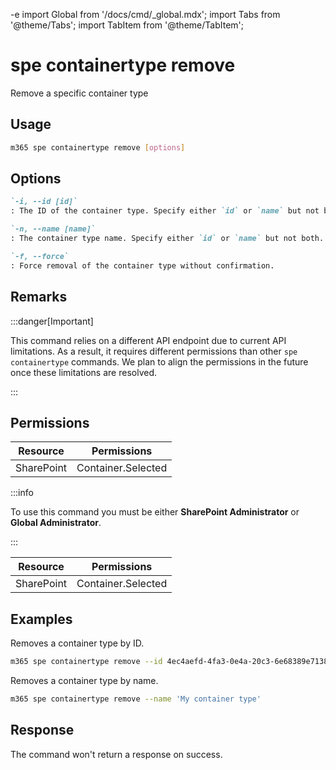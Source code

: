 -e <!-- DISCLAIMER: All secrets, passwords, and sensitive values in this document are examples only and not real credentials. -->
import Global from '/docs/cmd/_global.mdx';
import Tabs from '@theme/Tabs';
import TabItem from '@theme/TabItem';

# spe containertype remove

Remove a specific container type

## Usage

```sh
m365 spe containertype remove [options]
```

## Options

```md definition-list
`-i, --id [id]`
: The ID of the container type. Specify either `id` or `name` but not both.

`-n, --name [name]`
: The container type name. Specify either `id` or `name` but not both.

`-f, --force`
: Force removal of the container type without confirmation.
```

<Global />

## Remarks

:::danger[Important]

This command relies on a different API endpoint due to current API limitations. As a result, it requires different permissions than other `spe containertype` commands. We plan to align the permissions in the future once these limitations are resolved.

:::

## Permissions

<Tabs>
  <TabItem value="Delegated">

  | Resource   | Permissions        |
  |------------|--------------------|
  | SharePoint | Container.Selected |

  :::info

  To use this command you must be either **SharePoint Administrator** or **Global Administrator**.

  :::

  </TabItem>
  <TabItem value="Application">

  | Resource   | Permissions        |
  |------------|--------------------|
  | SharePoint | Container.Selected |

  </TabItem>
</Tabs>

## Examples

Removes a container type by ID.

```sh
m365 spe containertype remove --id 4ec4aefd-4fa3-0e4a-20c3-6e68389e7138
```

Removes a container type by name.

```sh
m365 spe containertype remove --name 'My container type'
```

## Response

The command won't return a response on success.
